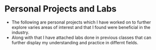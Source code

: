 # Personal Projects and Labs
- The following are personal projects which I have worked on to further explore varies areas of interest and that I found were beneficial in the industry.  
- Along with that I have attached labs done in previous classes that can further display my understanding and practice in differnt fields.
